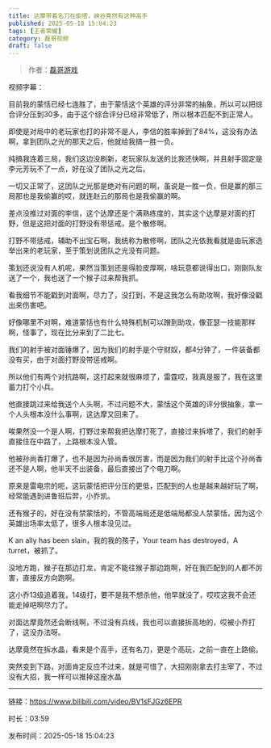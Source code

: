 ```yaml
---
title: 达摩带着名刀在偷塔，峡谷竟然有这种高手
published: 2025-05-18 15:04:23
tags: [王者荣耀]
category: 磊哥视频
draft: false
---
```



> 作者：[磊哥游戏](https://space.bilibili.com/268941858?spm_id_from=333.788.upinfo.head.click)

视频字幕：

目前我的蒙恬已经七连胜了，由于蒙恬这个英雄的评分非常的抽象，所以可以把综合评分压到30多，由于这个综合评分已经非常低了，所以根本匹配不到正常人。

即使是对局中的老玩家也打的非常不是人，李信的胜率掉到了84%，这没有办法啊，拿到团队之光的那天之后，他就给我搞一胜一负。

纯搞我连着三局，我们这边没刷新，老玩家队友送的比我还快啊，并且射手固定是李元芳玩不了一点，好在没了团队之光之后。

一切又正常了，这团队之光那是绝对有问题的啊，虽说是一胜一负，但是赢的那三局那也是我偷赢的哎，就连赵云的那局也是我偷赢的啊。

差点没推过对面的李信，这个达摩还是个满熟练度的，其实这个达摩是对面的打野，但是这把对面的打野没有带惩戒，是个散修啊。

打野不带惩戒，辅助不出宝石啊，我统称为散修啊，团队之光依我看就是由玩家选举出来的老玩家，至于策划说团队之光没有问题。

策划还说没有人机呢，果然当策划还是得脸皮厚啊，啥玩意都说得出口，刚刚队友送了一个，我也送了一个猴子过来帮我抓。

看我细节不能戳到对面啊，尽力了，没打到，不是这我怎么有助攻啊，我好像没戳出来伤害吧。

好像哪里不对啊，难道蒙恬也有什么特殊机制可以蹭到助攻，像亚瑟一技能那样啊，怪事了，现在比分来到了二比七。

我们的射手被对面锤爆了，因为我们的射手是个守财奴，都4分钟了，一件装备都没有买，由于对面打野没带惩戒啊。

所以他们有两个对抗路啊，这打起来就很麻烦了，雷霆哎，我真是服了，我在这里蓄力打个小兵。

他直接跳过来给我送个人头啊，不过问题不大，蒙恬这个英雄的评分很抽象，拿一个人头根本没什么事啊，这达摩又回来了。

唉果然没一个是人啊，打野过来帮我把达摩打死了，直接过来拆塔了，我们的射手直接住在中路了，上路根本没人管。

他被孙尚香打爆了，也不是因为孙尚香很厉害，而是因为我们的射手比这个孙尚香还不是人啊，他半天不出装备，最后直接出了个电刀啊。

原来是雷电宗的呃，这玩蒙恬把评分压的更低，匹配到的人也是越来越好玩了啊，经常能遇到进鲁班后羿，小乔凯。

还有猴子的，好在没有禁蒙恬的，不管高端局还是低端局都没人禁蒙恬，因为这个英雄出场率太低了，很多人根本没见过。

K an ally has been slain，我的我的孩子，Your team has destroyed，A turret，被抓了。

没地方跑，猴子在那边打龙，肯定不能往猴子那边跑啊，好在我匹配到的人都不厉害，直接反方向跑啊。

这小乔13级追着我，14级打，要不是我不想杀他，他早就没了，哎哎这我不会还能走掉吧啊尽力了。

对面达摩竟然还会断线啊，不过没有兵线，我也可以直接拆高地的，哎被小乔打了，这没办法呀。

达摩竟然在拆水晶，看来是个高手，还有名刀，更是个高玩，之前一直在上路偷。

突然变到下路，对面肯定反应不过来，就是可惜了，大招刚刚拿去打主宰了，不过没有大招，我一样可以推掉这座水晶

---

链接：https://www.bilibili.com/video/BV1sFJGz6EPR

时长：03:59

发布时间：2025-05-18 15:04:23
